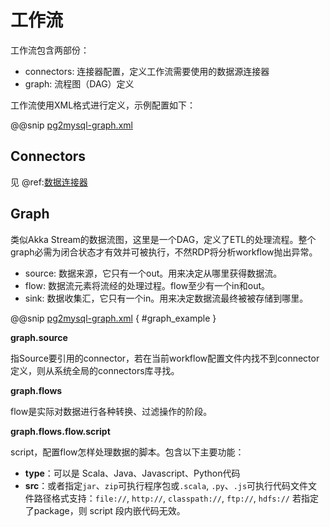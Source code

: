 # 工作流

工作流包含两部份：

- connectors: 连接器配置，定义工作流需要使用的数据源连接器
- graph: 流程图（DAG）定义

工作流使用XML格式进行定义，示例配置如下：

@@snip [pg2mysql-graph.xml](code/workflow/pg2mysql-graph.xml)

## Connectors

见 @ref:[数据连接器](../connector/index.md)

## Graph

类似Akka Stream的数据流图，这里是一个DAG，定义了ETL的处理流程。整个graph必需为闭合状态才有效并可被执行，不然RDP将分析workflow抛出异常。

- source: 数据来源，它只有一个out。用来决定从哪里获得数据流。
- flow: 数据流元素将流经的处理过程。flow至少有一个in和out。
- sink: 数据收集汇，它只有一个in。用来决定数据流最终被被存储到哪里。

@@snip [pg2mysql-graph.xml](../../../../../mass-rdp-core/src/test/resources/mass/core/workflow/etl/EtlWorkflowTest.xml) { #graph_example }

**graph.source**

指Source要引用的connector，若在当前workflow配置文件内找不到connector定义，则从系统全局的connectors库寻找。

**graph.flows**

flow是实际对数据进行各种转换、过滤操作的阶段。

**graph.flows.flow.script**

script，配置flow怎样处理数据的脚本。包含以下主要功能：

- **type**：可以是 Scala、Java、Javascript、Python代码
- **src**：或者指定`jar`、`zip`可执行程序包或`.scala`, `.py`、`.js`可执行代码文件文件路径格式支持：`file://`, `http://`,
  `classpath://`, `ftp://`, `hdfs://` 若指定了package，则 script 段内嵌代码无效。

